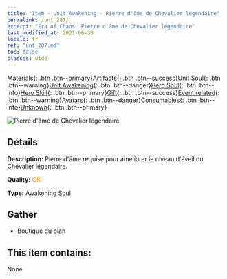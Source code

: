 ```yaml
---
title: "Item - Unit Awakening - Pierre d'âme de Chevalier légendaire"
permalink: /unt_287/
excerpt: "Era of Chaos  Pierre d'âme de Chevalier légendaire"
last_modified_at: 2021-06-30
locale: fr
ref: "unt_287.md"
toc: false
classes: wide
---
```

 [Materials](/ItemsFR/){: .btn .btn--primary}[Artifacts](/ItemsFR/Artifacts/){: .btn .btn--success}[Unit Soul](/ItemsFR/UnitSoul/){: .btn .btn--warning}[Unit Awakening](/ItemsFR/UnitAwakening/){: .btn .btn--danger}[Hero Soul](/ItemsFR/HeroSoul/){: .btn .btn--info}[Hero Skill](/ItemsFR/HeroSkill/){: .btn .btn--primary}[Gift](/ItemsFR/Gift/){: .btn .btn--success}[Event related](/ItemsFR/Events/){: .btn .btn--warning}[Avatars](/ItemsFR/Avatars/){: .btn .btn--danger}[Consumables](/ItemsFR/Consumables/){: .btn .btn--info}[Unknown](/ItemsFR/Unknown/){: .btn .btn--primary}

 ![Pierre d'âme de Chevalier légendaire](/images/u/tia_qishi.jpg)

## Détails
 **Description:** Pierre d'âme requise pour améliorer le niveau d'éveil du Chevalier légendaire.

 **Quality:** <span style="color: #FF8C00">OK</span>

 **Type:** Awakening Soul

## Gather

*    Boutique du plan 

## This item contains:

  None

